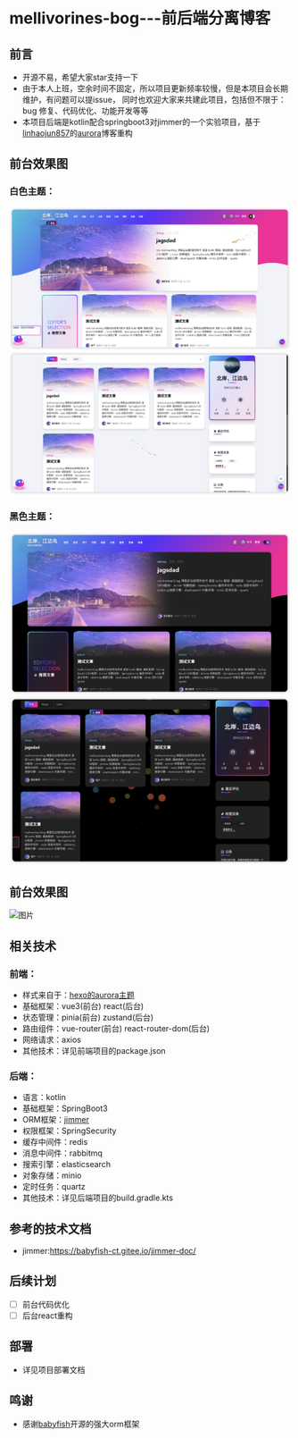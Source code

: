# mellivorines-bog---前后端分离博客

## 前言

- 开源不易，希望大家star支持一下
- 由于本人上班，空余时间不固定，所以项目更新频率较慢，但是本项目会长期维护，有问题可以提issue，
  同时也欢迎大家来共建此项目，包括但不限于：bug 修复、代码优化、功能开发等等
- 本项目后端是kotlin配合springboot3对jimmer的一个实验项目，基于[linhaojun857](https://github.com/linhaojun857)的[aurora](https://github.com/linhaojun857/aurora)博客重构

## 前台效果图

### 白色主题：
![图片1](doc/images/iShot_2023-09-09_17.31.10.png)
![图片2](doc/images/iShot_2023-09-09_17.31.48.png)

### 黑色主题：
![图片3](doc/images/iShot_2023-09-09_17.31.24.png)
![图片4](doc/images/iShot_2023-09-09_17.31.33.png)

## 前台效果图
![图片](doc/images/iShot_2023-12-23_17.28.34.gif)

## 相关技术

### 前端：

- 样式来自于：[hexo的aurora主题](https://github.com/auroral-ui/hexo-theme-aurora)
- 基础框架：vue3(前台) react(后台)
- 状态管理：pinia(前台) zustand(后台)
- 路由组件：vue-router(前台) react-router-dom(后台)
- 网络请求：axios
- 其他技术：详见前端项目的package.json

### 后端：
- 语言：kotlin
- 基础框架：SpringBoot3
- ORM框架：[jimmer](https://github.com/babyfish-ct/jimmer)
- 权限框架：SpringSecurity
- 缓存中间件：redis
- 消息中间件：rabbitmq
- 搜索引擎：elasticsearch
- 对象存储：minio
- 定时任务：quartz
- 其他技术：详见后端项目的build.gradle.kts

## 参考的技术文档
- jimmer:https://babyfish-ct.gitee.io/jimmer-doc/

## 后续计划

- [ ] 前台代码优化
- [ ] 后台react重构

## 部署

- 详见项目部署文档

## 鸣谢
- 感谢[babyfish](https://github.com/babyfish-ct/jimmer)开源的强大orm框架
